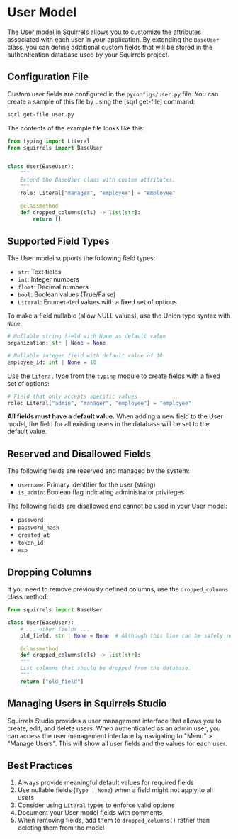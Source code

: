 # User Model

The User model in Squirrels allows you to customize the attributes associated with each user in your application. By extending the `BaseUser` class, you can define additional custom fields that will be stored in the authentication database used by your Squirrels project.

## Configuration File

Custom user fields are configured in the `pyconfigs/user.py` file. You can create a sample of this file by using the [sqrl get-file] command:

```bash
sqrl get-file user.py
```

The contents of the example file looks like this:

```python
from typing import Literal
from squirrels import BaseUser


class User(BaseUser):
    """
    Extend the BaseUser class with custom attributes.
    """
    role: Literal["manager", "employee"] = "employee"

    @classmethod
    def dropped_columns(cls) -> list[str]:
        return []
```

## Supported Field Types

The User model supports the following field types:

- `str`: Text fields
- `int`: Integer numbers
- `float`: Decimal numbers
- `bool`: Boolean values (True/False)
- `Literal`: Enumerated values with a fixed set of options

To make a field nullable (allow NULL values), use the Union type syntax with `None`:

```python
# Nullable string field with None as default value
organization: str | None = None

# Nullable integer field with default value of 10
employee_id: int | None = 10
```

Use the `Literal` type from the `typing` module to create fields with a fixed set of options:

```python
# Field that only accepts specific values
role: Literal["admin", "manager", "employee"] = "employee"
```

**All fields must have a default value.** When adding a new field to the User model, the field for all existing users in the database will be set to the default value.

## Reserved and Disallowed Fields

The following fields are reserved and managed by the system:
- `username`: Primary identifier for the user (string)
- `is_admin`: Boolean flag indicating administrator privileges

The following fields are disallowed and cannot be used in your User model:
- `password`
- `password_hash` 
- `created_at`
- `token_id`
- `exp`

## Dropping Columns

If you need to remove previously defined columns, use the `dropped_columns` class method:

```python
from squirrels import BaseUser

class User(BaseUser):
    # ... other fields ...
    old_field: str | None = None  # Although this line can be safely removed, it is included as a record of what was removed

    @classmethod
    def dropped_columns(cls) -> list[str]:
    """
    List columns that should be dropped from the database.
    """
    return ["old_field"]
```

## Managing Users in Squirrels Studio

Squirrels Studio provides a user management interface that allows you to create, edit, and delete users. When authenticated as an admin user, you can access the user management interface by navigating to "Menu" > "Manage Users". This will show all user fields and the values for each user.

## Best Practices

1. Always provide meaningful default values for required fields
2. Use nullable fields (`Type | None`) when a field might not apply to all users
3. Consider using `Literal` types to enforce valid options
4. Document your User model fields with comments
5. When removing fields, add them to `dropped_columns()` rather than deleting them from the model
